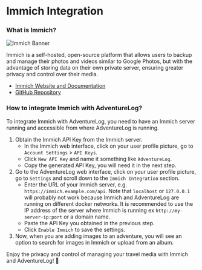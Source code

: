 # Immich Integration

### What is Immich?

<!-- immich banner -->

![Immich Banner](https://repository-images.githubusercontent.com/455229168/ebba3238-9ef5-4891-ad58-a3b0223b12bd)

Immich is a self-hosted, open-source platform that allows users to backup and manage their photos and videos similar to Google Photos, but with the advantage of storing data on their own private server, ensuring greater privacy and control over their media.

- [Immich Website and Documentation](https://immich.app/)
- [GitHub Repository](https://github.com/immich-app/immich)

### How to integrate Immich with AdventureLog?

To integrate Immich with AdventureLog, you need to have an Immich server running and accessible from where AdventureLog is running.

1. Obtain the Immich API Key from the Immich server.
   - In the Immich web interface, click on your user profile picture, go to `Account Settings` > `API Keys`.
   - Click `New API Key` and name it something like `AdventureLog`.
   - Copy the generated API Key, you will need it in the next step.
2. Go to the AdventureLog web interface, click on your user profile picture, go to `Settings` and scroll down to the `Immich Integration` section.
   - Enter the URL of your Immich server, e.g. `https://immich.example.com/api`. Note that `localhost` or `127.0.0.1` will probably not work because Immich and AdventureLog are running on different docker networks. It is recommended to use the IP address of the server where Immich is running ex `http://my-server-ip:port` or a domain name.
   - Paste the API Key you obtained in the previous step.
   - Click `Enable Immich` to save the settings.
3. Now, when you are adding images to an adventure, you will see an option to search for images in Immich or upload from an album.

Enjoy the privacy and control of managing your travel media with Immich and AdventureLog! 🎉
